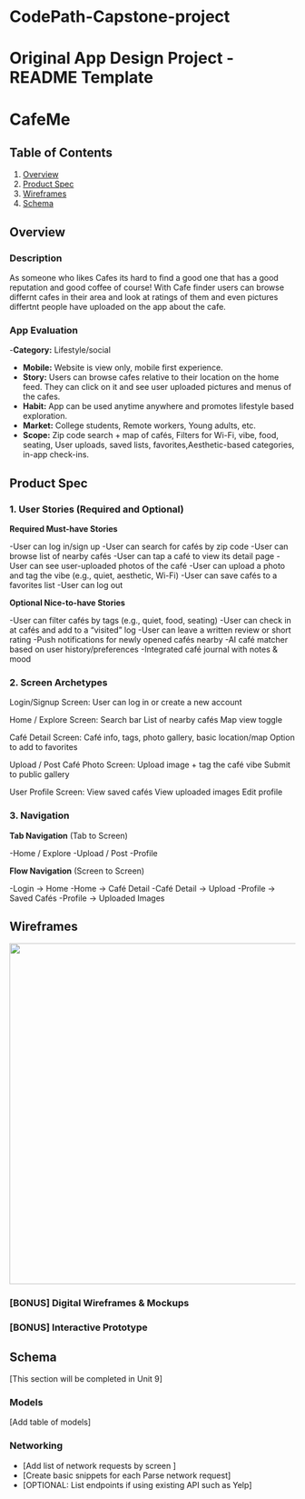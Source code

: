 # CodePath-Capstone-project

Original App Design Project - README Template
===

# CafeMe

## Table of Contents

1. [Overview](#Overview)
2. [Product Spec](#Product-Spec)
3. [Wireframes](#Wireframes)
4. [Schema](#Schema)

## Overview

### Description

As someone who likes Cafes its hard to find a good one that has a good reputation and good coffee of course! With Cafe finder users can browse differnt cafes in their area and look at ratings of them and even pictures differtnt people have uploaded on the app about the cafe. 

### App Evaluation

-**Category:** Lifestyle/social 
   - **Mobile:** Website is view only, mobile first experience.
   - **Story:** Users can browse cafes relative to their location on the home feed. They can click on it and see user uploaded pictures and menus of the cafes. 
   - **Habit:** App can be used anytime anywhere and promotes lifestyle based exploration.  
   - **Market:** College students, Remote workers, Young adults, etc.
   - **Scope:** Zip code search + map of cafés, Filters for Wi-Fi, vibe, food, seating, User uploads, saved lists, favorites,Aesthetic-based categories, in-app check-ins. 


## Product Spec

### 1. User Stories (Required and Optional)

**Required Must-have Stories**

-User can log in/sign up
-User can search for cafés by zip code
-User can browse list of nearby cafés
-User can tap a café to view its detail page
-User can see user-uploaded photos of the café
-User can upload a photo and tag the vibe (e.g., quiet, aesthetic, Wi-Fi)
-User can save cafés to a favorites list
-User can log out

**Optional Nice-to-have Stories**

-User can filter cafés by tags (e.g., quiet, food, seating)
-User can check in at cafés and add to a “visited” log
-User can leave a written review or short rating
-Push notifications for newly opened cafés nearby
-AI café matcher based on user history/preferences
-Integrated café journal with notes & mood

### 2. Screen Archetypes
Login/Signup Screen:
    User can log in or create a new account

Home / Explore Screen:
Search bar
List of nearby cafés
Map view toggle

Café Detail Screen:
Café info, tags, photo gallery, basic location/map
Option to add to favorites

Upload / Post Café Photo Screen:
Upload image + tag the café vibe
Submit to public gallery

User Profile Screen:
View saved cafés
View uploaded images
Edit profile

### 3. Navigation

**Tab Navigation** (Tab to Screen)

-Home / Explore
-Upload / Post
-Profile

**Flow Navigation** (Screen to Screen)

-Login → Home
-Home → Café Detail
-Café Detail → Upload
-Profile → Saved Cafés
-Profile → Uploaded Images

## Wireframes
<img src="file:///Users/Raif/Downloads/IMG_0981.jpg" width=600>


### [BONUS] Digital Wireframes & Mockups

### [BONUS] Interactive Prototype

## Schema 

[This section will be completed in Unit 9]

### Models

[Add table of models]

### Networking

- [Add list of network requests by screen ]
- [Create basic snippets for each Parse network request]
- [OPTIONAL: List endpoints if using existing API such as Yelp]
